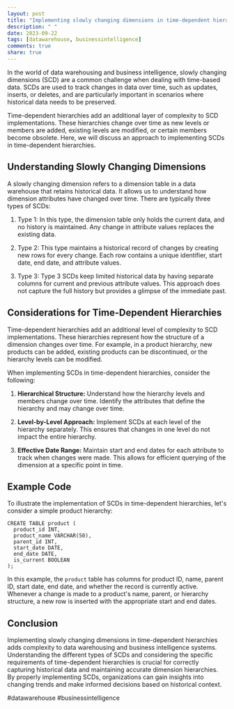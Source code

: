 ```yaml
---
layout: post
title: "Implementing slowly changing dimensions in time-dependent hierarchies."
description: " "
date: 2023-09-22
tags: [datawarehouse, businessintelligence]
comments: true
share: true
---
```


In the world of data warehousing and business intelligence, slowly changing dimensions (SCD) are a common challenge when dealing with time-based data. SCDs are used to track changes in data over time, such as updates, inserts, or deletes, and are particularly important in scenarios where historical data needs to be preserved.

Time-dependent hierarchies add an additional layer of complexity to SCD implementations. These hierarchies change over time as new levels or members are added, existing levels are modified, or certain members become obsolete. Here, we will discuss an approach to implementing SCDs in time-dependent hierarchies.

## Understanding Slowly Changing Dimensions

A slowly changing dimension refers to a dimension table in a data warehouse that retains historical data. It allows us to understand how dimension attributes have changed over time. There are typically three types of SCDs:

1. Type 1: In this type, the dimension table only holds the current data, and no history is maintained. Any change in attribute values replaces the existing data.

2. Type 2: This type maintains a historical record of changes by creating new rows for every change. Each row contains a unique identifier, start date, end date, and attribute values.

3. Type 3: Type 3 SCDs keep limited historical data by having separate columns for current and previous attribute values. This approach does not capture the full history but provides a glimpse of the immediate past.

## Considerations for Time-Dependent Hierarchies

Time-dependent hierarchies add an additional level of complexity to SCD implementations. These hierarchies represent how the structure of a dimension changes over time. For example, in a product hierarchy, new products can be added, existing products can be discontinued, or the hierarchy levels can be modified.

When implementing SCDs in time-dependent hierarchies, consider the following:

1. **Hierarchical Structure:** Understand how the hierarchy levels and members change over time. Identify the attributes that define the hierarchy and may change over time.

2. **Level-by-Level Approach:** Implement SCDs at each level of the hierarchy separately. This ensures that changes in one level do not impact the entire hierarchy.

3. **Effective Date Range:** Maintain start and end dates for each attribute to track when changes were made. This allows for efficient querying of the dimension at a specific point in time.

## Example Code

To illustrate the implementation of SCDs in time-dependent hierarchies, let's consider a simple product hierarchy:

```
CREATE TABLE product (
  product_id INT,
  product_name VARCHAR(50),
  parent_id INT,
  start_date DATE,
  end_date DATE,
  is_current BOOLEAN
);
```

In this example, the `product` table has columns for product ID, name, parent ID, start date, end date, and whether the record is currently active. Whenever a change is made to a product's name, parent, or hierarchy structure, a new row is inserted with the appropriate start and end dates.

## Conclusion

Implementing slowly changing dimensions in time-dependent hierarchies adds complexity to data warehousing and business intelligence systems. Understanding the different types of SCDs and considering the specific requirements of time-dependent hierarchies is crucial for correctly capturing historical data and maintaining accurate dimension hierarchies. By properly implementing SCDs, organizations can gain insights into changing trends and make informed decisions based on historical context.

#datawarehouse #businessintelligence
